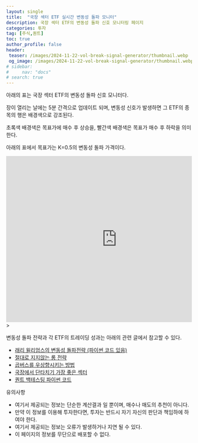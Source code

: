 ```yaml
---
layout: single
title:  "국장 섹터 ETF 실시간 변동성 돌파 모니터"
description: 국장 섹터 ETF의 변동성 돌파 신호 모니터링 페이지
categories: 투자
tag: [주식,퀀트]
toc: true
author_profile: false
header:
 teaser: /images/2024-11-22-vol-break-signal-generator/thumbnail.webp
 og_image: /images/2024-11-22-vol-break-signal-generator/thumbnail.webp
# sidebar:
#     nav: "docs"
# search: true
---
```


아래의 표는 국장 섹터 ETF의 변동성 돌파 신호 모니터다.

장이 열리는 날에는 5분 간격으로 업데이트 되며, 변동성 신호가 발생하면 그 ETF의 종목의 행은 배경색으로 강조된다.

초록색 배경색은 목표가에 매수 후 상승을, 빨간색 배경색은 목표가 매수 후 하락을 의미한다.

아래의 표에서 목표가는 K=0.5의 변동성 돌파 가격이다.

<div style="overflow: hidden; width=100%; heigh:=600px;">
  <iframe 
    src="https://docs.google.com/spreadsheets/d/e/2PACX-1vQNcjl5jcj9E3_0-IXvRozb1ccpUztO--57bNhawgm-RW1iXuH6AzoMIRDgApQMlkgW6ce2DvKvfjjx/pubhtml?gid=357174735&single=true"
    width="600" 
    height="450" 
    frameborder="0"
    style="overflow: hidden;">
  </iframe>
</div>>

변동성 돌파 전략과 각 ETF의 트레이딩 성과는 아래의 관련 글에서 참고할 수 있다.

- [래리 윌리엄스의 변동성 돌파전략 (파이썬 코드 있음)](/투자/volatility-break-out-strategy/)
- [절대로 지지않는 롱 전략](/투자/never-losing-long-strategy)
- [곱버스를 우상향시키는 방법](/투자/upward-sloping-inverse-double)
- [국장에서 단타치기 가장 좋은 섹터](/투자/sector-etf-short-term-strategy)
- [퀀트 백테스팅 파이썬 코드](/투자/backtesting-code)

<div class="notice--danger">
유의사항
  <ul>
      <li style="font-size: 1.0em;">여기서 제공되는 정보는 단순한 계산결과 일 뿐이며, 매수나 매도의 추천이 아니다.</li>
      <li style="font-size: 1.0em;">만약 이 정보를 이용해 투자한다면, 투자는 반드시 자기 자신의 판단과 책임하에 하여야 한다.</li>
      <li style="font-size: 1.0em;">여기서 제공되는 정보는 오류가 발생하거나 지연 될 수 있다.</li>
      <li style="font-size: 1.0em;">이 페이지의 정보를 무단으로 배포할 수 없다.</li>
  </ul>
</div>
